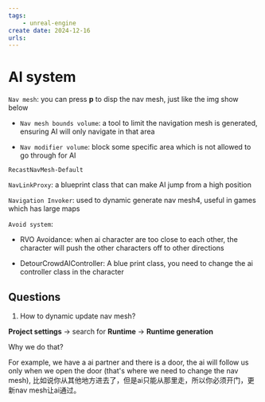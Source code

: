 ```yaml
---
tags:
    - unreal-engine
create date: 2024-12-16
urls:
---
```


# AI system

`Nav mesh`: you can press **p** to disp the nav mesh, just like the img show below

- `Nav mesh bounds volume`: a tool to limit the navigation mesh is generated, ensuring AI will only navigate in that area

- `Nav modifier volume`: block some specific area which is not allowed to go through for AI

`RecastNavMesh-Default`

`NavLinkProxy`: a blueprint class that can make AI jump from a high position

`Navigation Invoker`: used to dynamic generate nav mesh4, useful in games which has large maps

`Avoid system`: 

- RVO Avoidance: when ai character are too close to each other, the character will push the other characters off to other directions

- DetourCrowdAIController: A blue print class, you need to change the ai controller class in the character


## Questions

1. How to dynamic update nav mesh?

**Project settings** -> search for **Runtime** -> **Runtime generation**

Why we do that? 

For example, we have a ai partner and there is a door, the ai will follow us only when we open the door (that's where we need to change the nav mesh), 比如说你从其他地方进去了，但是ai只能从那里走，所以你必须开门，更新nav mesh让ai通过。

